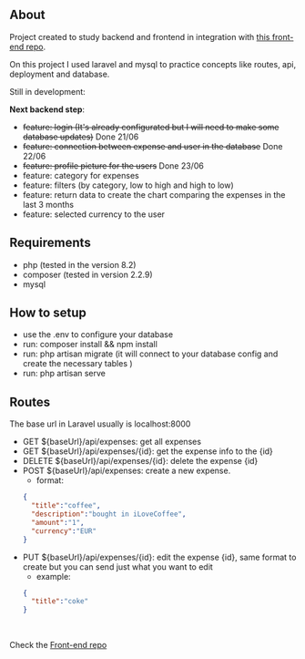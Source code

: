 ## About
Project created to study backend and frontend in integration with <a href="https://github.com/MatheusFelizardo/saidinhas">this front-end repo</a>.

On this project I used laravel and mysql to practice concepts like routes, api, deployment and database.

Still in development:

<strong>Next backend step</strong>: 

- ~~feature: login (It's already configurated but I will need to make some database updates)~~ Done 21/06 
- ~~feature: connection between expense and user in the database~~ Done 22/06 
- ~~feature: profile picture for the users~~ Done 23/06 
- feature: category for expenses
- feature: filters (by category, low to high and high to low)
- feature: return data to create the chart comparing the expenses in the last 3 months
- feature: selected currency to the user

## Requirements
- php (tested in the version 8.2)
- composer (tested in version 2.2.9)
- mysql

## How to setup
 - use the .env to configure your database
 - run: composer install && npm install
 - run: php artisan migrate (it will connect to your database config and create the necessary tables )
 - run: php artisan serve

## Routes
  The base url in Laravel usually is localhost:8000
  - GET ${baseUrl}/api/expenses: get all expenses
  - GET ${baseUrl}/api/expenses/{id}: get the expense info to the {id}
  - DELETE ${baseUrl}/api/expenses/{id}: delete the expense {id}
  - POST ${baseUrl}/api/expenses: create a new expense.
    - format: 
    ```JSON 
    {
      "title":"coffee",
      "description":"bought in iLoveCoffee",
      "amount":"1",
      "currency":"EUR"
    } 
    ```
  - PUT ${baseUrl}/api/expenses/{id}: edit the expense {id}, same format to create but you can send just what you want to edit
    - example:
    ```JSON 
    {
      "title":"coke"
    } 
    ```

<br/>
<p>Check the <a href="https://github.com/MatheusFelizardo/saidinhas">Front-end repo</a></p>
